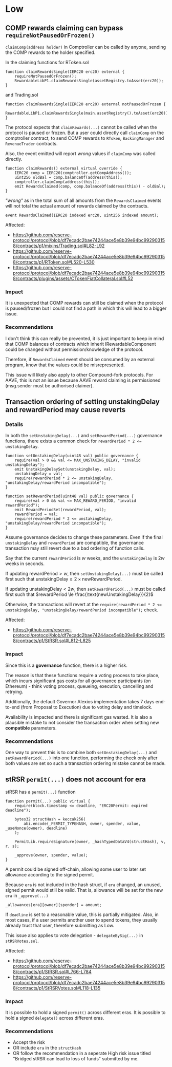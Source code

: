 # Low

## COMP rewards claiming can bypass `requireNotPausedOrFrozen()`

`claimComp(address holder)` in Comptroller can be called by anyone, sending the COMP rewards to the holder specified.

In the claiming functions for RToken.sol 
```sol
function claimRewardsSingle(IERC20 erc20) external {
	requireNotPausedOrFrozen();
	RewardableLibP1.claimRewardsSingle(assetRegistry.toAsset(erc20));
}
```
and Trading.sol
```sol
function claimRewardsSingle(IERC20 erc20) external notPausedOrFrozen {
	RewardableLibP1.claimRewardsSingle(main.assetRegistry().toAsset(erc20));
}
```
The protocol expects that `claimRewards(...)` cannot be called when the protocol is paused or frozen. But a user could directly call `claimComp` on the comptroller contract, to send COMP rewards to `RToken`, `BackingManager` and `RevenueTrader` contracts.

Also, the event emitted will report _wrong_ values if `claimComp` was called directly. 
```sol
function claimRewards() external virtual override {
	IERC20 comp = IERC20(comptroller.getCompAddress());
	uint256 oldBal = comp.balanceOf(address(this));
	comptroller.claimComp(address(this));
	emit RewardsClaimed(comp, comp.balanceOf(address(this)) - oldBal);
}
```
_"wrong"_ as in the total sum of all amounts from the `RewardsClaimed` events will not total the actual amount of rewards claimed by the contracts.
```sol
event RewardsClaimed(IERC20 indexed erc20, uint256 indexed amount);
```
Affected: 
- https://github.com/reserve-protocol/protocol/blob/df7ecadc2bae74244ace5e8b39e94bc992903158/contracts/p1/mixins/Trading.sol#L82-L92
- https://github.com/reserve-protocol/protocol/blob/df7ecadc2bae74244ace5e8b39e94bc992903158/contracts/p1/RToken.sol#L520-L530
- https://github.com/reserve-protocol/protocol/blob/df7ecadc2bae74244ace5e8b39e94bc992903158/contracts/plugins/assets/CTokenFiatCollateral.sol#L52

### Impact
It is unexpected that COMP rewards can still be claimed when the protocol is paused/frozen but I could not find a path in which this will lead to a bigger issue.

### Recommendations
I don't think this can really be prevented, it is just important to keep in mind that COMP balances of contracts which inherit IRewardableComponent could be changed without permission/knowledge of the protocol.

Therefore, if `RewardsClaimed` event should be consumed by an external program, know that the values could be misrepresented.

This issue will likely also apply to other Compound-fork protocols. For AAVE, this is not an issue because AAVE reward claiming is permissioned (msg.sender must be authorised claimer).


## Transaction ordering of setting unstakingDelay and rewardPeriod may cause reverts

### Details
In both the `setUnstakingDelay(...)` and `setRewardPeriod(...)` governance functions, there exists a common check for `rewardPeriod * 2 <= unstakingDelay`.
```sol
function setUnstakingDelay(uint48 val) public governance {
	require(val > 0 && val <= MAX_UNSTAKING_DELAY, "invalid unstakingDelay");
	emit UnstakingDelaySet(unstakingDelay, val);
	unstakingDelay = val;
	require(rewardPeriod * 2 <= unstakingDelay, "unstakingDelay/rewardPeriod incompatible");
}

function setRewardPeriod(uint48 val) public governance {
	require(val > 0 && val <= MAX_REWARD_PERIOD, "invalid rewardPeriod");
	emit RewardPeriodSet(rewardPeriod, val);
	rewardPeriod = val;
	require(rewardPeriod * 2 <= unstakingDelay, "unstakingDelay/rewardPeriod incompatible");
}
```
Assume governance decides to change these parameters.
Even if the final `unstakingDelay` and `rewardPeriod` are compatible, the governance transaction may still revert due to a bad ordering of function calls.

Say that the current `rewardPeriod` is $w$ weeks, and the `unstakingDelay` is $2w$ weeks in seconds.

If updating $\text{rewardPeriod} \gt w$, then `setUnstakingDelay(...)` must be called first such that $\text{unstakingDelay} \ge 2 \times \text{newRewardPeriod}$. 

If updating $\text{unstakingDelay} < 2w$, then `setRewardPeriod(...)` must be called first such that $rewardPeriod \le \frac{\text{newUnstakingDelay}}{2}$

Otherwise, the transactions will revert at the `require(rewardPeriod * 2 <= unstakingDelay, "unstakingDelay/rewardPeriod incompatible");` check.

Affected:
- https://github.com/reserve-protocol/protocol/blob/df7ecadc2bae74244ace5e8b39e94bc992903158/contracts/p1/StRSR.sol#L812-L825

### Impact
Since this is a **governance** function, there is a higher risk.

The reason is that these functions require a voting process to take place, which incurs significant gas costs for all governance participants (on Ethereum) - think voting process, queueing, execution, cancelling and retrying.

Additionally, the default Governor Alexios implementation takes 7 days end-to-end (from Proposal to Execution) due to voting delay and timelock.

Availability is impacted and there is significant gas wasted. It is also a plausible mistake to not consider the transaction order when setting new **compatible** parameters.

### Recommendations
One way to prevent this is to combine both `setUnstakingDelay(...)` and `setRewardPeriod(...)` into one function, performing the check only after both values are set so such a transaction ordering mistake cannot be made.


## stRSR `permit(...)` does not account for era
stRSR has a `permit(...)` function
```sol
function permit(...) public virtual {
	require(block.timestamp <= deadline, "ERC20Permit: expired deadline");

	bytes32 structHash = keccak256(
		abi.encode(_PERMIT_TYPEHASH, owner, spender, value, _useNonce(owner), deadline)
	);

	PermitLib.requireSignature(owner, _hashTypedDataV4(structHash), v, r, s);

	_approve(owner, spender, value);
}
```
A permit could be signed off-chain, allowing some user to later set allowance according to the signed permit. 

Because `era` is not included in the hash struct, if `era` changed, an unused, signed permit would still be valid. That is, allowance will be set for the new `era` in `_approve(...)`
```sol
_allowances[era][owner][spender] = amount;
```
If `deadline` is set to a reasonable value, this is partially mitigated. Also, in most cases, if a user permits another user to spend tokens, they usually already trust that user, therefore submitting as Low.

This issue also applies to vote delegation - `delegateBySig(...)` in `stRSRVotes.sol`.

Affected:
- https://github.com/reserve-protocol/protocol/blob/df7ecadc2bae74244ace5e8b39e94bc992903158/contracts/p1/StRSR.sol#L766-L784
- https://github.com/reserve-protocol/protocol/blob/df7ecadc2bae74244ace5e8b39e94bc992903158/contracts/p1/StRSRVotes.sol#L118-L135


### Impact
It is possible to hold a signed `permit()` across different eras.
It is possible to hold a signed `delegate()` across different eras.

### Recommendations
- Accept the risk
- OR include `era` in the `structHash`
- OR follow the recommendation in a seperate High risk issue titled "Bridged stRSR can lead to loss of funds" submitted by me.
